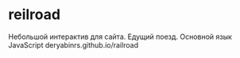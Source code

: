# reilroad
Небольшой интерактив для сайта. Едущий поезд.  Основной язык JavaScript 
deryabinrs.github.io/railroad
